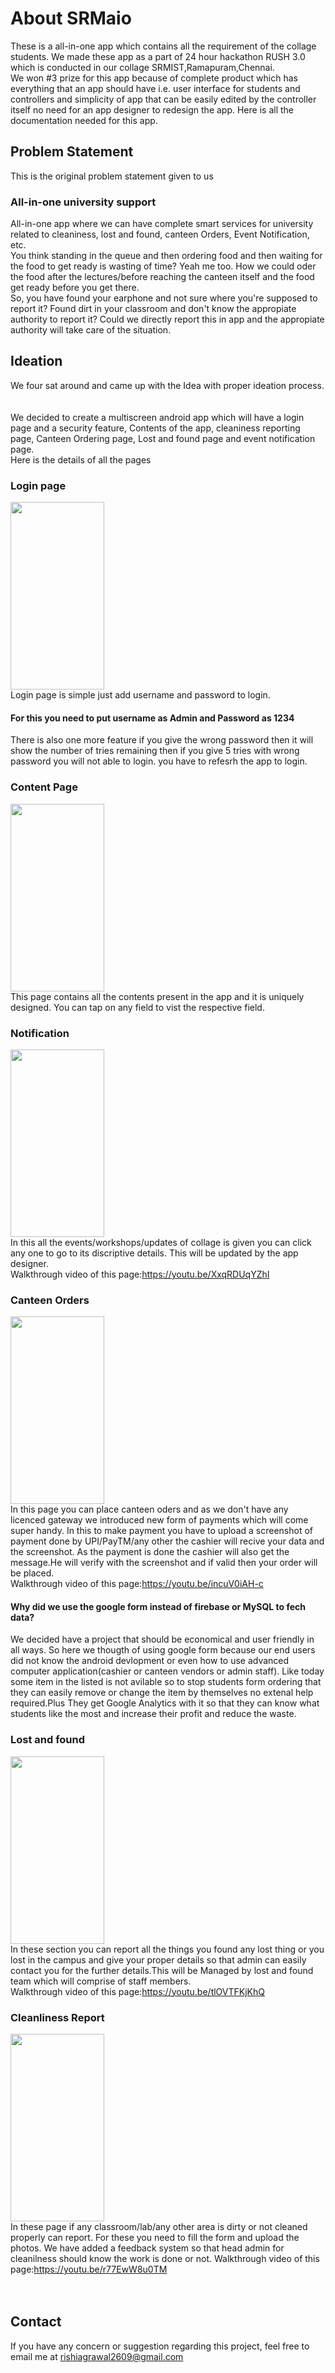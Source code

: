 # About SRMaio
These is a all-in-one app which contains all the requirement of the collage students. We made these app as a part of 24 hour hackathon RUSH 3.0 which is conducted in our collage SRMIST,Ramapuram,Chennai.<br>
We won #3 prize for this app because of complete product which has everything that an app should have i.e. user interface for students and controllers and simplicity of app that can be easily edited by the controller itself no need for an app designer to redesign the app.
Here is all the documentation needed for this app. 
## Problem Statement 
This is the original problem statement given to us 
### All-in-one university support
All-in-one app where we can have complete smart services for university related to cleaniness, lost and found, canteen Orders, Event Notification, etc. <br>
You think standing in the queue and then ordering food and then waiting for the food to get ready is wasting of time? Yeah me too. How we could oder the food after the lectures/before reaching the canteen itself and the food get ready before you get there.<br>
So, you have found your earphone and not sure where you're supposed to report it? Found dirt in your classroom and don't know the appropiate authority to report it? Could we directly report this in app and the appropiate authority will take care of the situation.
## Ideation
We four sat around and came up with the Idea with proper ideation process.<br>
<br>
<br>
We decided to create a multiscreen android app which will have a login page and a security feature, Contents of the app, cleaniness reporting page, Canteen Ordering page, Lost and found page and event notification page.
<br>
Here is the details of all the pages
### Login page
<img src="https://drive.google.com/uc?export=view&id=1iRciSqzFSwwyrQIZRhnlmUyVWnccc2gr" height ="300" width="150"><br>
Login page is simple just add username and password to login.
#### For this you need to put username as Admin and Password as 1234
There is also one more feature if you give the wrong password then it will show the number of tries remaining then if you  give 5 tries with wrong password you will not able to login. you have to refesrh the app to login.
### Content Page
<img src="https://drive.google.com/uc?export=view&id=1iNCTlW6mRFqeVW9NNTEORrC0S7sDufGe" height = "300" width = "150"><br>
This page contains all the contents present in the app and it is uniquely designed. You can tap on any field to vist the respective field.  
### Notification
<img src="https://drive.google.com/uc?export=view&id=1iJfwAKzZSPAzRmbLXhi9raKB19hd1oeJ" height = "300" width = "150"> <br>
In this all the events/workshops/updates of collage is given you can click any one to go to its discriptive details. This will be updated by the app designer.<br>
Walkthrough video of this page:https://youtu.be/XxqRDUqYZhI
### Canteen Orders
<img src = "https://drive.google.com/uc?export=view&id=1iHwP6OjYODOpYlGjhgbaeteeKhfb8a7c" height = "300" width = "150"> <br>
In this page you can place canteen oders and as we don't have any licenced gateway we introduced new form of payments which will come super handy. In this to make payment you have to upload a screenshot of payment done by UPI/PayTM/any other the cashier will recive your data and the screenshot. As the payment is done the cashier will also get the message.He will verify with the screenshot and if valid then your order will be placed.<br>
Walkthrough video of this page:https://youtu.be/incuV0iAH-c
#### Why did we use the google form instead of firebase or MySQL to fech data?
We decided have a project that should be economical and user friendly in all ways. So here we thougth of using google form because our end users did not know the android devlopment or even how to use advanced computer application(cashier or canteen vendors or admin staff). Like today some item in the listed is not avilable so to stop students form ordering that they can easily remove or change the item by themselves no extenal help required.Plus They get Google Analytics with it so that they can know what students like the most and increase their profit and reduce the waste.
### Lost and found
<img src = "https://drive.google.com/uc?export=view&id=1hgoBhNNRfy88ORvlmJ4y5m1AsSxZX1Bs" height = "300" width = "150"> <br>
In these section you can report all the things you found any lost thing or you lost in the campus and give your proper details so that admin can easily contact you for the further details.This will be Managed by lost and found team which will comprise of staff members.<br>
Walkthrough video of this page:https://youtu.be/tlOVTFKjKhQ
### Cleanliness Report
<img src = "https://drive.google.com/uc?export=view&id=1ijfQfkwAuWqxVB9Hs04MC2P_WyW0oq22" height = "300" width = "150"> <br>
In these page if any classroom/lab/any other area is dirty or not cleaned properly can report. For these you need to fill the form and upload the photos. We have added a feedback system so that head admin for cleanilness should know the work is done or not.
Walkthrough video of this page:https://youtu.be/r77EwW8u0TM
<br>
<br>
<br>
## Contact
If you have any concern or suggestion regarding this project, feel free to email me at [rishiagrawal2609@gmail.com](rishiagrawal2609@gmail.com)
